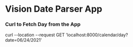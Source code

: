 # Vision Date Parser App

### Curl to Fetch Day from the App
curl --location --request GET 'localhost:8000/calendar/day?date=06/24/2021'
